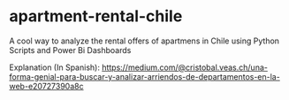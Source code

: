 # apartment-rental-chile
A cool way to  analyze the rental offers of apartmens in Chile using Python Scripts and Power Bi Dashboards

Explanation (In Spanish): https://medium.com/@cristobal.veas.ch/una-forma-genial-para-buscar-y-analizar-arriendos-de-departamentos-en-la-web-e20727390a8c


